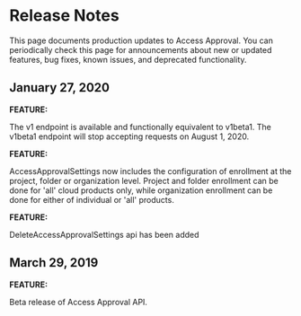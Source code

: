 #  Release Notes

This page documents production updates to Access Approval. You can
periodically check this page for announcements about new or updated features,
bug fixes, known issues, and deprecated functionality.

##  January 27, 2020

**FEATURE:**

The v1 endpoint is available and functionally equivalent to v1beta1. The
v1beta1 endpoint will stop accepting requests on August 1, 2020.

**FEATURE:**

AccessApprovalSettings now includes the configuration of enrollment at the
project, folder or organization level. Project and folder enrollment can be
done for 'all' cloud products only, while organization enrollment can be done
for either of individual or 'all' products.

**FEATURE:**

DeleteAccessApprovalSettings api has been added

##  March 29, 2019

**FEATURE:**

Beta release of Access Approval API.

